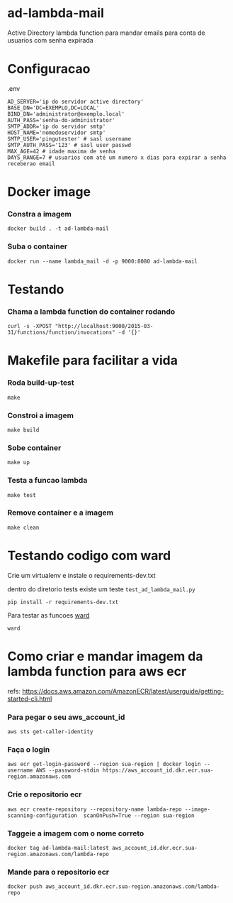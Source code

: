 # ad-lambda-mail
Active Directory lambda function para mandar emails para conta de usuarios com senha expirada

# Configuracao
.env
```.env
AD_SERVER='ip do servidor active directory'
BASE_DN='DC=EXEMPLO,DC=LOCAL'
BIND_DN='administrator@exemplo.local'
AUTH_PASS='senha-do-administrator'
SMTP_ADDR='ip do servidor smtp'
HOST_NAME='nomedoservidor smtp'
SMTP_USER='pingutester' # sasl username
SMTP_AUTH_PASS='123' # sasl user passwd
MAX_AGE=42 # idade maxima de senha
DAYS_RANGE=7 # usuarios com até um numero x dias para expirar a senha receberao email
```

# Docker image
### Constra a imagem
```console
docker build . -t ad-lambda-mail
```
### Suba o container
```console
docker run --name lambda_mail -d -p 9000:8080 ad-lambda-mail
```
# Testando
### Chama a lambda function do container rodando
```console
curl -s -XPOST "http://localhost:9000/2015-03-31/functions/function/invocations" -d '{}'
```

# Makefile para facilitar a vida
### Roda build-up-test
```console
make
```
### Constroi a imagem
```console
make build
```
### Sobe container
```console
make up
```
### Testa a funcao lambda
```console
make test
```
### Remove container e a imagem
```console
make clean
```

# Testando codigo com ward
Crie um virtualenv e instale o requirements-dev.txt

dentro do diretorio tests existe um teste `test_ad_lambda_mail.py`
```console
pip install -r requirements-dev.txt
```
Para testar as funcoes [ward](https://github.com/darrenburns/ward)
```console
ward
```

# Como criar e mandar imagem da lambda function para aws ecr
refs: https://docs.aws.amazon.com/AmazonECR/latest/userguide/getting-started-cli.html

### Para pegar o seu aws_account_id
```console
aws sts get-caller-identity
```
### Faça o login 
```console
aws ecr get-login-password --region sua-region | docker login --username AWS --password-stdin https://aws_account_id.dkr.ecr.sua-region.amazonaws.com
```
### Crie o repositorio ecr
```console
aws ecr create-repository --repository-name lambda-repo --image-scanning-configuration  scanOnPush=True --region sua-region
```
### Taggeie a imagem com o nome correto
```console
docker tag ad-lambda-mail:latest aws_account_id.dkr.ecr.sua-region.amazonaws.com/lambda-repo
```
### Mande para o repositorio ecr
```console
docker push aws_account_id.dkr.ecr.sua-region.amazonaws.com/lambda-repo
```
